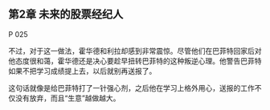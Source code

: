 ## 第2章 未来的股票经纪人

P 025

不过，对于这一做法，霍华德和利拉却感到非常震惊。尽管他们在巴菲特回家后对他态度很和蔼，霍华德还是决心要趁早扭转巴菲特的这种叛逆心理。他警告巴菲特如果不把学习成绩提上去，以后就别再送报了。

这句话就像是给巴菲特打了一针强心剂，之后他在学习上格外用心，送报的工作不仅没有放弃，而且“生意”越做越大。

